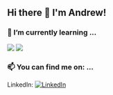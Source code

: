 ## Hi there 👋 I'm Andrew!

### 🌱 I’m currently learning ...
![](https://img.shields.io/badge/Code-Python-informational?style=flat&logo=https://github.com/AKapaldo/AKapaldo/images/python.svg&logoColor=white&color=blue)
![](https://img.shields.io/badge/Code-PowerShell-informational?style=flat&logo=https://github.com/AKapaldo/AKapaldo/images/powershell.svg&logoColor=white&color=blue)

### 📫 You can find me on: ...
LinkedIn: [![LinkedIn][1.2]][1]




[1.2]: https://raw.githubusercontent.com/MartinHeinz/MartinHeinz/master/linkedin-3-16.png
[1]: https://www.linkedin.com/in/andrew-kapaldo/



<!--
**AKapaldo/AKapaldo** is a ✨ _special_ ✨ repository because its `README.md` (this file) appears on your GitHub profile.

Here are some ideas to get you started:

- 🔭 I’m currently working on ...
- 👯 I’m looking to collaborate on ...
- 🤔 I’m looking for help with ...
- 💬 Ask me about ...
- 😄 Pronouns: ...
- ⚡ Fun fact: ...
-->
